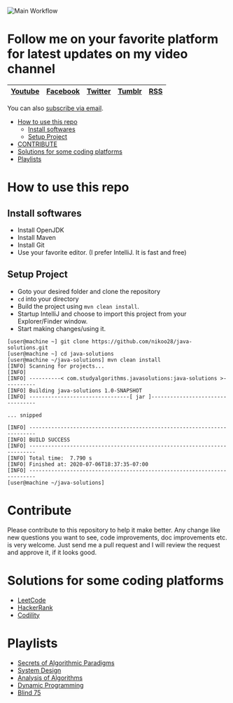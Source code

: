 ![Main Workflow](https://github.com/nikoo28/java-solutions/workflows/Main%20Workflow/badge.svg)

# Follow me on your favorite platform for latest updates on my video channel
| [Youtube](https://www.youtube.com/c/NikhilLohiaYouTube)  | [Facebook](https://www.facebook.com/studyalgos)  | [Twitter](https://twitter.com/studyalgorithms)  | [Tumblr](https://studyalgos.tumblr.com/)  | [RSS](https://studyalgorithms.com/feed/)  |
|:-:|:-:|:-:|:-:|:-:|

You can also [subscribe via email](http://eepurl.com/g9Dadv).

- [How to use this repo](#how-to-use-this-repo)
  * [Install softwares](#install-softwares)
  * [Setup Project](#setup-project)
- [CONTRIBUTE](#contribute)
- [Solutions for some coding platforms](#solutions-for-some-coding-platforms)
- [Playlists](#playlists)

# How to use this repo
## Install softwares
- Install OpenJDK
- Install Maven
- Install Git
- Use your favorite editor. (I prefer IntelliJ. It is fast and free)

## Setup Project
- Goto your desired folder and clone the repository
- `cd` into your directory
- Build the project using `mvn clean install`.
- Startup IntelliJ and choose to import this project from your Explorer/Finder window.
- Start making changes/using it.
```console
[user@machine ~] git clone https://github.com/nikoo28/java-solutions.git
[user@machine ~] cd java-solutions
[user@machine ~/java-solutions] mvn clean install
[INFO] Scanning for projects...
[INFO] 
[INFO] ----------< com.studyalgorithms.javasolutions:java-solutions >----------
[INFO] Building java-solutions 1.0-SNAPSHOT
[INFO] --------------------------------[ jar ]---------------------------------

... snipped

[INFO] ------------------------------------------------------------------------
[INFO] BUILD SUCCESS
[INFO] ------------------------------------------------------------------------
[INFO] Total time:  7.790 s
[INFO] Finished at: 2020-07-06T18:37:35-07:00
[INFO] ------------------------------------------------------------------------
[user@machine ~/java-solutions]
```

# Contribute
Please contribute to this repository to help it make better. Any change like new questions you want to see,
code improvements, doc improvements etc. is very welcome. Just send me a pull request and I will review the
request and approve it, if it looks good. 

# Solutions for some coding platforms
- [LeetCode](src/main/java/leetcode/)
- [HackerRank](src/main/java/hackerrank/)
- [Codility](src/main/java/codility/)

# Playlists
- [Secrets of Algorithmic Paradigms](https://studyalgorithms.com/theory/course-on-algorithmic-paradigms/)
- [System Design](https://www.youtube.com/playlist?list=PLFdAYMIVJQHOWJgRrjv_RH-ng95B2h3ON)
- [Analysis of Algorithms](https://studyalgorithms.com/theory/analysis-of-algorithms/)
- [Dynamic Programming](https://www.youtube.com/playlist?list=PLFdAYMIVJQHPXtFM_9mpwwQtIdzP6kxHS)
- [Blind 75](https://www.youtube.com/playlist?list=PLFdAYMIVJQHPfBe9big-PSAepnjOLc7Pz)
